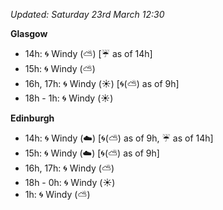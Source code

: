 *Updated: Saturday 23rd March 12:30*

**Glasgow**

* 14h: :cyclone: Windy (:partly_sunny:) [:umbrella: as of 14h]
* 15h: :cyclone: Windy (:partly_sunny:)
* 16h, 17h: :cyclone: Windy (:sunny:) [:cyclone:(:partly_sunny:) as of 9h]
* 18h - 1h: :cyclone: Windy (:sunny:)

**Edinburgh**

* 14h: :cyclone: Windy (:cloud:) [:cyclone:(:partly_sunny:) as of 9h, :umbrella: as of 14h]
* 15h: :cyclone: Windy (:cloud:) [:cyclone:(:partly_sunny:) as of 9h]
* 16h, 17h: :cyclone: Windy (:partly_sunny:)
* 18h - 0h: :cyclone: Windy (:sunny:)
* 1h: :cyclone: Windy (:partly_sunny:)
